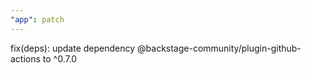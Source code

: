 ```yaml
---
"app": patch
---
```


fix(deps): update dependency @backstage-community/plugin-github-actions to ^0.7.0

